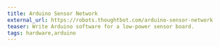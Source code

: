 ```yaml
---
title: Arduino Sensor Network
external_url: https://robots.thoughtbot.com/arduino-sensor-network
teaser: Write Arduino software for a low-power sensor board.
tags: hardware,arduino
---
```

